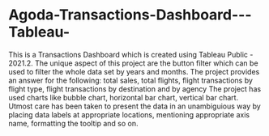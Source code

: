 # Agoda-Transactions-Dashboard---Tableau-
This is a Transactions Dashboard which is created using Tableau Public - 2021.2. 
The unique aspect of this project are the button filter which can be used to filter the whole data set by years and months.
The project provides an answer for the following: total sales, total flights, flight transactions by flight type, flight transactions by destination and by agency
The project has used charts like bubble chart, horizontal bar chart, vertical bar chart. 
Utmost care has been taken to present the data in an unambiguious way by placing data labels at appropriate locations, 
mentioning appropriate axis name, formatting the tooltip and so on. 
